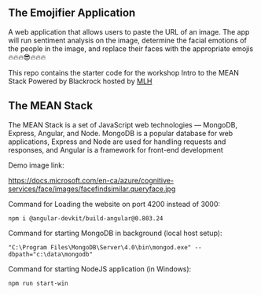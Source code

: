 ## The Emojifier Application
A web application that allows users to paste the URL of an image. The app will run sentiment analysis on the image, determine the facial emotions of the people in the image, and replace their faces with the appropriate emojis 🔥🔥🔥😎🔥🔥🔥

This repo contains the starter code for the workshop Intro to the MEAN Stack Powered by Blackrock hosted by [MLH](https://mlh.io/)

## The MEAN Stack
The MEAN Stack is a set of JavaScript web technologies — MongoDB, Express, Angular, and Node. MongoDB is a popular database for web applications, Express and Node are used for handling requests and responses, and Angular is a framework for front-end development


Demo image link:

https://docs.microsoft.com/en-ca/azure/cognitive-services/face/images/facefindsimilar.queryface.jpg

Command for Loading the website on port 4200 instead of 3000:

`npm i @angular-devkit/build-angular@0.803.24`

Command for starting MongoDB in background (local host setup):

`"C:\Program Files\MongoDB\Server\4.0\bin\mongod.exe" --dbpath="c:\data\mongodb"`

Command for starting NodeJS application (in Windows):

`npm run start-win`

